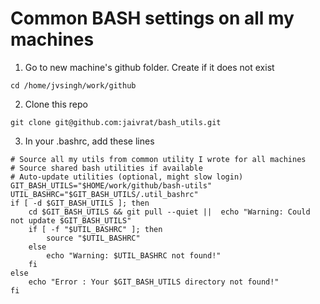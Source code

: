 # Common BASH settings on all my machines
1. Go to new machine's github folder. Create if it does not exist
```
cd /home/jvsingh/work/github
```

2. Clone this repo
```
git clone git@github.com:jaivrat/bash_utils.git

```


3. In your .bashrc, add these lines
```
# Source all my utils from common utility I wrote for all machines
# Source shared bash utilities if available
# Auto-update utilities (optional, might slow login)
GIT_BASH_UTILS="$HOME/work/github/bash-utils"
UTIL_BASHRC="$GIT_BASH_UTILS/.util_bashrc"
if [ -d $GIT_BASH_UTILS ]; then
    cd $GIT_BASH_UTILS && git pull --quiet ||  echo "Warning: Could not update $GIT_BASH_UTILS"
    if [ -f "$UTIL_BASHRC" ]; then
        source "$UTIL_BASHRC"
    else
        echo "Warning: $UTIL_BASHRC not found!"
    fi
else
    echo "Error : Your $GIT_BASH_UTILS directory not found!"
fi
```
